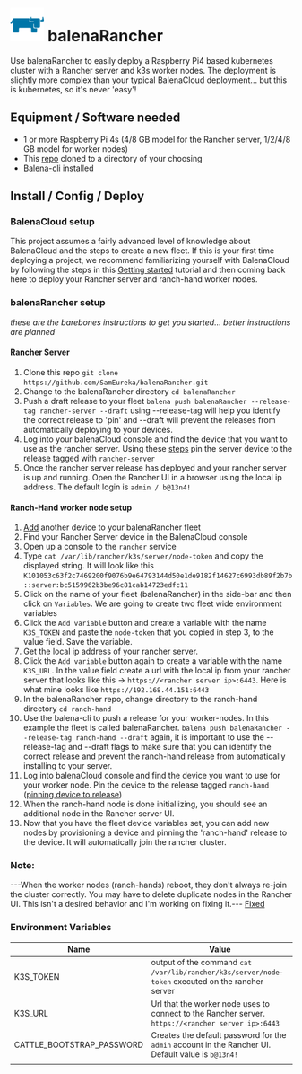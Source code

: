 # <img src="logo.png" alt="rancher steer" width="60" /> balenaRancher

Use balenaRancher to easily deploy a Raspberry Pi4 based kubernetes cluster with a Rancher server and k3s worker nodes. The deployment is slightly more complex than your typical BalenaCloud deployment... but this is kubernetes, so it's never 'easy'!

## Equipment / Software needed

* 1 or more Raspberry Pi 4s (4/8 GB model for the Rancher server, 1/2/4/8 GB model for worker nodes)
* This [repo](https://github.com/SamEureka/balenaRancher.git) cloned to a directory of your choosing
* [Balena-cli](https://github.com/balena-io/balena-cli/blob/master/README.md) installed

## Install / Config / Deploy

### BalenaCloud setup
This project assumes a fairly advanced level of knowledge about BalenaCloud and the steps to create a new fleet. If this is your first time deploying a project, we recommend familiarizing yourself with BalenaCloud by following the steps in this [Getting started](https://www.balena.io/docs/learn/getting-started/raspberrypi4-64/nodejs/) tutorial and then coming back here to deploy your Rancher server and ranch-hand worker nodes.  

### balenaRancher setup 
_these are the barebones instructions to get you started... better instructions are planned_

#### Rancher Server
1. Clone this repo `git clone https://github.com/SamEureka/balenaRancher.git`
2. Change to the balenaRancher directory `cd balenaRancher`
3. Push a draft release to your fleet `balena push balenaRancher --release-tag rancher-server --draft` using --release-tag will help you identify the correct release to 'pin' and --draft will prevent the releases from automatically deploying to your devices.
4. Log into your balenaCloud console and find the device that you want to use as the rancher server. Using these [steps](https://www.balena.io/docs/learn/deploy/release-strategy/release-policy/#pin-device-to-a-release) pin the server device to the release tagged with `rancher-server`
5. Once the rancher server release has deployed and your rancher server is up and running. Open the Rancher UI in a browser using the local ip address. The default login is `admin / b@13n4!`

#### Ranch-Hand worker node setup
1. [Add](https://www.balena.io/docs/learn/getting-started/raspberrypi3/nodejs/#add-your-first-device) another device to your balenaRancher fleet
2. Find your Rancher Server device in the BalenaCloud console
3. Open up a console to the `rancher` service
4. Type `cat /var/lib/rancher/k3s/server/node-token` and copy the displayed string. It will look like this `K101053c63f2c7469200f9076b9e64793144d50e1de9182f14627c6993db89f2b7b::server:bc5159962b3be96c81cab14723edfc11`
5. Click on the name of your fleet (balenaRancher) in the side-bar and then click on `Variables`. We are going to create two fleet wide environment variables
6. Click the `Add variable` button and create a variable with the name `K3S_TOKEN` and paste the `node-token` that you copied in step 3, to the value field. Save the variable.
7. Get the local ip address of your rancher server.
8. Click the `Add variable` button again to create a variable with the name `K3S_URL`. In the value field create a url with the local ip from your rancher server that looks like this -> `https://<rancher server ip>:6443`. Here is what mine looks like `https://192.168.44.151:6443`
9. In the balenaRancher repo, change directory to the ranch-hand directory `cd ranch-hand`
10. Use the balena-cli to push a release for your worker-nodes. In this example the fleet is called balenaRancher. `balena push balenaRancher --release-tag ranch-hand --draft` again, it is important to use the --release-tag and --draft flags to make sure that you can identify the correct release and prevent the ranch-hand release from automatically installing to your server.
11. Log into balenaCloud console and find the device you want to use for your worker node. Pin the device to the release tagged `ranch-hand` ([pinning device to release](https://www.balena.io/docs/learn/deploy/release-strategy/release-policy/#pin-device-to-a-release))
12. When the ranch-hand node is done initiallizing, you should see an additional node in the Rancher server UI.
13. Now that you have the fleet device variables set, you can add new nodes by provisioning a device and pinning the 'ranch-hand' release to the device. It will automatically join the rancher cluster.

### Note:
---When the worker nodes (ranch-hands) reboot, they don't always re-join the cluster correctly. You may have to delete duplicate nodes in the Rancher UI. This isn't a desired behavior and I'm working on fixing it.--- [Fixed](https://github.com/SamEureka/balenaRancher/pull/5)

### Environment Variables

|Name|Value|
|---|---|
|K3S_TOKEN|output of the command `cat /var/lib/rancher/k3s/server/node-token` executed on the rancher server|
|K3S_URL|Url that the worker node uses to connect to the Rancher server. `https://<rancher server ip>:6443`|
|CATTLE_BOOTSTRAP_PASSWORD|Creates the default password for the `admin` account in the Rancher UI. Default value is `b@13n4!`|
| | |
